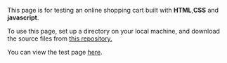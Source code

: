 This page is for testing an online shopping cart built with <strong>HTML</strong>,<strong>CSS</strong> and <strong>javascript</strong>.

To use this page, set up a directory on your local machine, and download the source files from <a href=https://github.com/elborracho420/shopping-cart title="Source Files"> this repository.</a>


You can view the test page <a href=https://elborracho420.github.io/shopping-cart title="Shopping Cart"> here</a>.
